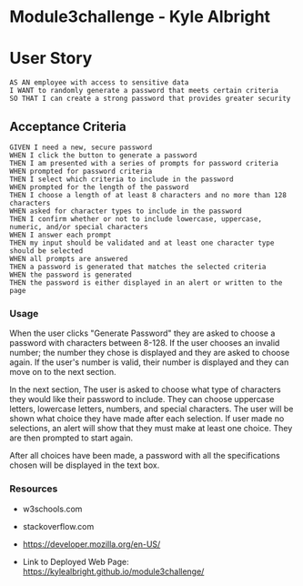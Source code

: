 # Module3challenge - Kyle Albright

# User Story
```
AS AN employee with access to sensitive data
I WANT to randomly generate a password that meets certain criteria
SO THAT I can create a strong password that provides greater security
```

## Acceptance Criteria
```
GIVEN I need a new, secure password
WHEN I click the button to generate a password
THEN I am presented with a series of prompts for password criteria
WHEN prompted for password criteria
THEN I select which criteria to include in the password
WHEN prompted for the length of the password
THEN I choose a length of at least 8 characters and no more than 128 characters
WHEN asked for character types to include in the password
THEN I confirm whether or not to include lowercase, uppercase, numeric, and/or special characters
WHEN I answer each prompt
THEN my input should be validated and at least one character type should be selected
WHEN all prompts are answered
THEN a password is generated that matches the selected criteria
WHEN the password is generated
THEN the password is either displayed in an alert or written to the page

```
### Usage
When the user clicks "Generate Password" they are asked to choose a password with characters between 8-128. If the user chooses an invalid number; the number they chose is displayed and they are asked to choose again. If the user's number is valid, their number is displayed and they can move on to the next section. 

In the next section, The user is asked to choose what type of characters they would like their password to include. They can choose uppercase letters, lowercase letters, numbers, and special characters. The user will be shown what choice they have made after each selection. If user made no selections, an alert will show that they must make at least one choice. They are then prompted to start again. 

After all choices have been made, a password with all the specifications chosen will be displayed in the text box. 

### Resources
* w3schools.com
* stackoverflow.com
* https://developer.mozilla.org/en-US/

* Link to Deployed Web Page: https://kylealbright.github.io/module3challenge/
